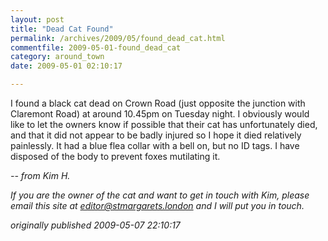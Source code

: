 ```yaml
---
layout: post
title: "Dead Cat Found"
permalink: /archives/2009/05/found_dead_cat.html
commentfile: 2009-05-01-found_dead_cat
category: around_town
date: 2009-05-01 02:10:17

---
```


I found a black cat dead on Crown Road (just opposite the junction with Claremont Road) at around 10.45pm on Tuesday night. I obviously would like to let the owners know if possible that their cat has unfortunately died, and that it did not appear to be badly injured so I hope it died relatively painlessly. It had a blue flea collar with a bell on, but no ID tags. I have disposed of the body to prevent foxes mutilating it.

<cite>-- from Kim H.</cite>

*If you are the owner of the cat and want to get in touch with Kim, please email this site at <editor@stmargarets.london> and I will put you in touch.*

*originally published 2009-05-07 22:10:17*
